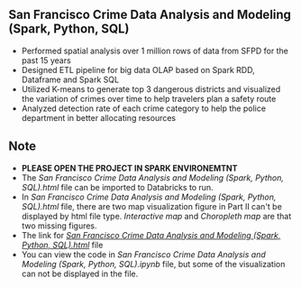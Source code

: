 ## San Francisco Crime Data Analysis and Modeling (Spark, Python, SQL)
- Performed spatial analysis over 1 million rows of data from SFPD for the past 15 years
- Designed ETL pipeline for big data OLAP based on Spark RDD, Dataframe and Spark SQL
- Utilized K-means to generate top 3 dangerous districts and visualized the variation of crimes over time to help travelers plan a safety route
- Analyzed detection rate of each crime category to help the police department in better allocating resources

## Note
- **PLEASE OPEN THE PROJECT IN SPARK ENVIRONEMTNT**
- The *San Francisco Crime Data Analysis and Modeling (Spark, Python, SQL).html* file can be imported to Databricks to run.
- In *San Francisco Crime Data Analysis and Modeling (Spark, Python, SQL).html* file, there are two map visualization figure in Part II can't be displayed by html file type. *Interactive map* and *Choropleth map* are that two missing figures.
- The link for *[San Francisco Crime Data Analysis and Modeling (Spark, Python, SQL).html](https://databricks-prod-cloudfront.cloud.databricks.com/public/4027ec902e239c93eaaa8714f173bcfc/2380371066905300/4283440112626099/5557569986804847/latest.html)* file
- You can view the code in *San Francisco Crime Data Analysis and Modeling (Spark, Python, SQL).ipynb* file, but some of the visualization can not be displayed in the file.